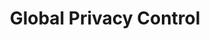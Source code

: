 ---
git: https://github.com/privacy-tech-lab/gpc-optmeowt
logohandle: globalprivacycontrol
sort: globalprivacycontrol
title: Global Privacy Control
twitter: https://x.com/globalprivctrl
website: https://globalprivacycontrol.org/
---